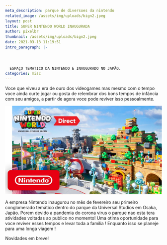 ```yaml
---
meta_description: parque de diversoes da nintendo
related_image: /assets/img/uploads/bign2.jpeg
layout: post
title: SUPER NINTENDO WORLD INAUGURADA
author: pixelbr
thumbnail: /assets/img/uploads/bign2.jpeg
date: 2021-03-13 11:19:51
intro_paragraph: |-
  


  ESPAÇO TEMATICO DA NINTENDO E INAUGURADO NO JAPÃO.
categories: misc
---
```

Voce que viveu a era de ouro dos videogames mas mesmo com o tempo voce ainda curte jogar ou gosta de relembrar dos bons tempos de infância com seu amigos, a partir de agora voce pode reviver isso pessoalmente.


![](/assets/img/uploads/bign4.jpg)



A empresa Nintendo inaugurou no mês de fevereiro seu primeiro conglomerado temático dentro do parque da Universal Studios em Osaka, Japão. Porem devido a pandemia do corona virus o parque nao esta tera atividades voltadas ao publico no momento! Uma otima oportunidade para voce reviver esses tempos e levar toda a familia ! Enquanto isso se planeje para uma longa viagem ! 

Novidades em breve!